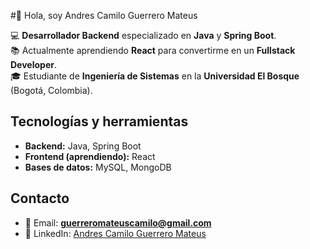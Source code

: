 #👋 Hola, soy Andres Camilo Guerrero Mateus  

💻 **Desarrollador Backend** especializado en **Java** y **Spring Boot**.  
📚 Actualmente aprendiendo **React** para convertirme en un **Fullstack Developer**.  
🎓 Estudiante de **Ingeniería de Sistemas** en la **Universidad El Bosque** (Bogotá, Colombia).  

## Tecnologías y herramientas
- **Backend:** Java, Spring Boot  
- **Frontend (aprendiendo):** React  
- **Bases de datos:** MySQL, MongoDB  
## Contacto  
- 📧 Email: **guerreromateuscamilo@gmail.com**  
- 💼 LinkedIn: [Andres Camilo Guerrero Mateus](https://www.linkedin.com/in/andres-camilo-guerrero-mateus-8a503b380?utm_source=share&utm_campaign=share_via&utm_content=profile&utm_medium=ios_app)  
